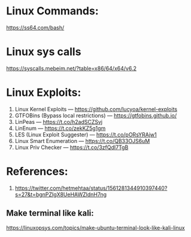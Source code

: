 # Linux Commands:
https://ss64.com/bash/

# Linux sys calls
https://syscalls.mebeim.net/?table=x86/64/x64/v6.2

# Linux Exploits: 
1. Linux Kernel Exploits — https://github.com/lucyoa/kernel-exploits
2. GTFOBins (Bypass local restrictions) — https://gtfobins.github.io/
3. LinPeas — https://t.co/h2adSCZSvj
4. LinEnum — https://t.co/zekKZ5g1gm
5. LES (Linux Exploit Suggester) — https://t.co/pORsYRAjw1
6. Linux Smart Enumeration — https://t.co/QB33OJS6uM
7. Linux Priv Checker — https://t.co/3zfQdI7TgB


# References:
1. https://twitter.com/hetmehtaa/status/1561281344910397440?s=27&t=bgnPZIgX8UeHAWZldnH7ng


## Make terminal like kali:
https://linuxopsys.com/topics/make-ubuntu-terminal-look-like-kali-linux
